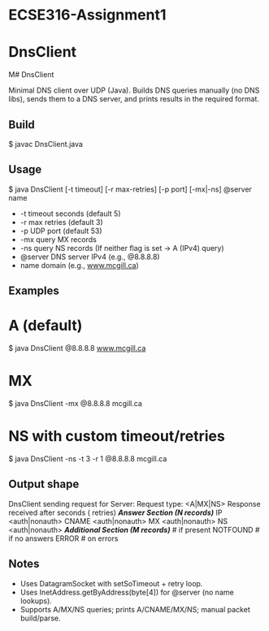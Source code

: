 # ECSE316-Assignment1

# DnsClient

M# DnsClient

Minimal DNS client over UDP (Java). Builds DNS queries manually (no DNS libs), sends them to a DNS server, and prints results in the required format.

## Build
$ javac DnsClient.java

## Usage
$ java DnsClient [-t timeout] [-r max-retries] [-p port] [-mx|-ns] @server name
- -t  timeout seconds (default 5)
- -r  max retries (default 3)
- -p  UDP port (default 53)
- -mx query MX records
- -ns query NS records
  (If neither flag is set → A (IPv4) query)
- @server DNS server IPv4 (e.g., @8.8.8.8)
- name    domain (e.g., www.mcgill.ca)

## Examples
# A (default)
$ java DnsClient @8.8.8.8 www.mcgill.ca

# MX
$ java DnsClient -mx @8.8.8.8 mcgill.ca

# NS with custom timeout/retries
$ java DnsClient -ns -t 3 -r 1 @8.8.8.8 mcgill.ca

## Output shape
DnsClient sending request for <name>
Server: <server IP>
Request type: <A|MX|NS>
Response received after <secs> seconds (<retries> retries)
***Answer Section (N records)***
IP    <ip>    <ttl>    <auth|nonauth>
CNAME <alias> <ttl>    <auth|nonauth>
MX    <host>  <pref>   <ttl> <auth|nonauth>
NS    <host>  <ttl>    <auth|nonauth>
***Additional Section (M records)***   # if present
NOTFOUND                               # if no answers
ERROR   <description>                  # on errors

## Notes
- Uses DatagramSocket with setSoTimeout + retry loop.
- Uses InetAddress.getByAddress(byte[4]) for @server (no name lookups).
- Supports A/MX/NS queries; prints A/CNAME/MX/NS; manual packet build/parse.
